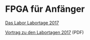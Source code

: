 # FPGA für Anfänger

[Das Labor Labortage 2017](https://wiki.das-labor.org/w/Labortage_2017)

[Vortrag zu den Labortagen 2017](https://github.com/mongoq/FPGA_fuer_Anfaenger/raw/master/Labortage_2017_Vortrag.pdf) (PDF)
